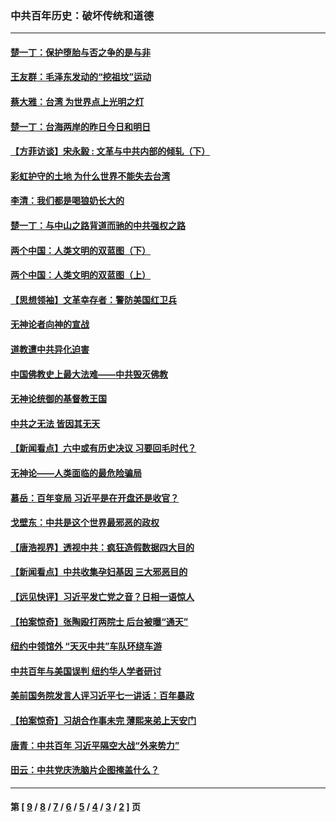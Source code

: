 ### 中共百年历史：破坏传统和道德
---
#### [楚一丁：保护堕胎与否之争的是与非](../../pages/nf1176114/n13815642.md?03150430) 
#### [王友群：毛泽东发动的“挖祖坟”运动](../../pages/nf1176114/n13723639.md?03150430) 
#### [蔡大雅：台湾 为世界点上光明之灯](../../pages/nf1176114/n13531530.md?03150430) 
#### [楚一丁：台海两岸的昨日今日和明日](../../pages/nf1176114/n13531468.md?03150430) 
#### [【方菲访谈】宋永毅 : 文革与中共内部的倾轧（下）](../../pages/nf1176114/n13486836.md?03150430) 
#### [彩虹护守的土地 为什么世界不能失去台湾](../../pages/nf1176114/n13476849.md?03150430) 
#### [李清：我们都是喝狼奶长大的](../../pages/nf1176114/n13471478.md?03150430) 
#### [楚一丁：与中山之路背道而驰的中共强权之路](../../pages/nf1176114/n13437270.md?03150430) 
#### [两个中国：人类文明的双蓝图（下）](../../pages/nf1176114/n13423132.md?03150430) 
#### [两个中国：人类文明的双蓝图（上）](../../pages/nf1176114/n13422687.md?03150430) 
#### [【思想领袖】文革幸存者：警防美国红卫兵](../../pages/nf1176114/n13339289.md?03150430) 
#### [无神论者向神的宣战](../../pages/nf1176114/n13281535.md?03150430) 
#### [道教遭中共异化迫害](../../pages/nf1176114/n13281463.md?03150430) 
#### [中国佛教史上最大法难——中共毁灭佛教](../../pages/nf1176114/n13281397.md?03150430) 
#### [无神论统御的基督教王国](../../pages/nf1176114/n13281280.md?03150430) 
#### [中共之无法 皆因其无天](../../pages/nf1176114/n13281088.md?03150430) 
#### [【新闻看点】六中或有历史决议 习要回毛时代？](../../pages/nf1176114/n13222895.md?03150430) 
#### [无神论——人类面临的最危险骗局](../../pages/nf1176114/n13196137.md?03150430) 
#### [慕岳：百年变局 习近平是在开盘还是收官？](../../pages/nf1176114/n13206516.md?03150430) 
#### [戈壁东：中共是这个世界最邪恶的政权](../../pages/nf1176114/n13085641.md?03150430) 
#### [【唐浩视界】透视中共：疯狂造假数据四大目的](../../pages/nf1176114/n13080590.md?03150430) 
#### [【新闻看点】中共收集孕妇基因 三大邪恶目的](../../pages/nf1176114/n13077182.md?03150430) 
#### [【远见快评】习近平发亡党之音？日相一语惊人](../../pages/nf1176114/n13074809.md?03150430) 
#### [【拍案惊奇】张陶殴打两院士 后台被曝“通天”](../../pages/nf1176114/n13070496.md?03150430) 
#### [纽约中领馆外 “天灭中共”车队环绕车游](../../pages/nf1176114/n13070693.md?03150430) 
#### [中共百年与美国误判 纽约华人学者研讨](../../pages/nf1176114/n13067969.md?03150430) 
#### [美前国务院发言人评习近平七一讲话：百年暴政](../../pages/nf1176114/n13066986.md?03150430) 
#### [【拍案惊奇】习胡合作事未完 薄熙来弟上天安门](../../pages/nf1176114/n13065867.md?03150430) 
#### [唐青：中共百年 习近平隔空大战“外来势力”](../../pages/nf1176114/n13065976.md?03150430) 
#### [田云：中共党庆洗脑片企图掩盖什么？](../../pages/nf1176114/n13064395.md?03150430) 

---
#### 第 [ [9](./9.md?03150430) / [8](./8.md?03150430) / [7](./7.md?03150430) / [6](./6.md?03150430) / [5](./5.md?03150430) / [4](./4.md?03150430) / [3](./3.md?03150430) / [2](./2.md?03150430) ] 页
